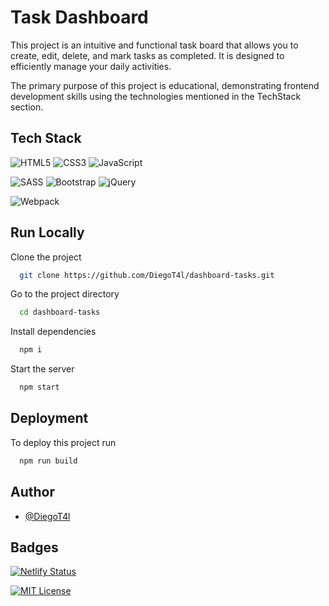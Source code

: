 
# Task Dashboard

This project is an intuitive and functional task board that allows you to create, edit, delete, and mark tasks as completed. It is designed to efficiently manage your daily activities.

The primary purpose of this project is educational, demonstrating frontend development skills using the technologies mentioned in the TechStack section.
## Tech Stack

![HTML5](https://img.shields.io/badge/html5-%23E34F26.svg?style=for-the-badge&logo=html5&logoColor=white)
![CSS3](https://img.shields.io/badge/css3-%231572B6.svg?style=for-the-badge&logo=css3&logoColor=white)
![JavaScript](https://img.shields.io/badge/javascript-%23323330.svg?style=for-the-badge&logo=javascript&logoColor=%23F7DF1E)

![SASS](https://img.shields.io/badge/SASS-hotpink.svg?style=for-the-badge&logo=SASS&logoColor=white)
![Bootstrap](https://img.shields.io/badge/bootstrap-%23563D7C.svg?style=for-the-badge&logo=bootstrap&logoColor=white)
![jQuery](https://img.shields.io/badge/jquery-%230769AD.svg?style=for-the-badge&logo=jquery&logoColor=white)

![Webpack](https://img.shields.io/badge/webpack-%238DD6F9.svg?style=for-the-badge&logo=webpack&logoColor=black)


## Run Locally

Clone the project

```bash
  git clone https://github.com/DiegoT4l/dashboard-tasks.git
```

Go to the project directory

```bash
  cd dashboard-tasks
```

Install dependencies

```bash
  npm i
```

Start the server

```bash
  npm start
```


## Deployment

To deploy this project run

```bash
  npm run build
```


## Author

- [@DiegoT4l](https://www.github.com/DiegoT4l)


## Badges


[![Netlify Status](https://api.netlify.com/api/v1/badges/ad70b4b5-f233-4fc6-b132-7274f4452174/deploy-status)](https://app.netlify.com/sites/dashtask/deploys)

[![MIT License](https://img.shields.io/badge/License-MIT-green.svg)](LICENSE)

